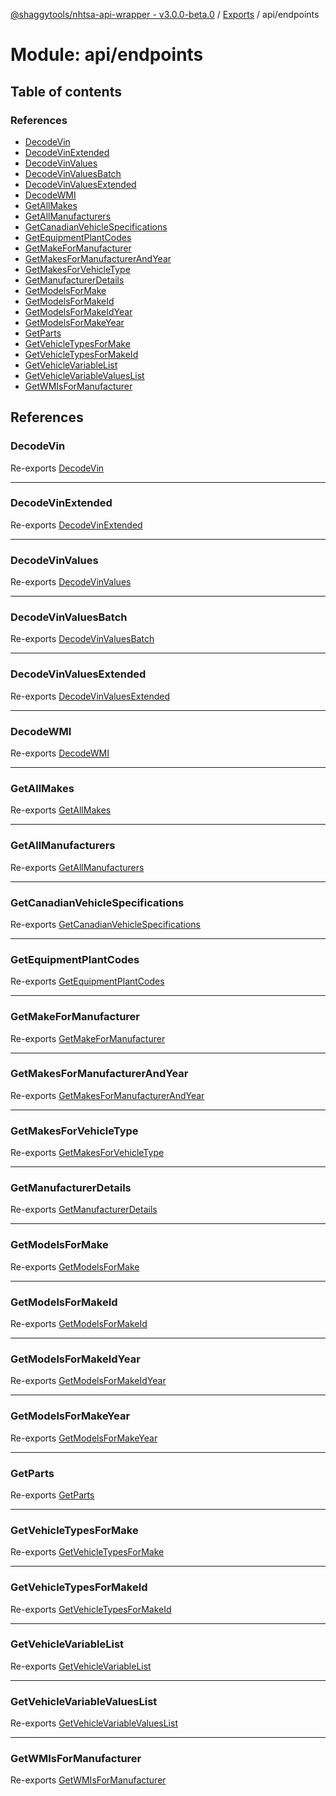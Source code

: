[@shaggytools/nhtsa-api-wrapper - v3.0.0-beta.0](../index.md) / [Exports](../modules.md) / api/endpoints

# Module: api/endpoints

## Table of contents

### References

- [DecodeVin](api_endpoints.md#decodevin)
- [DecodeVinExtended](api_endpoints.md#decodevinextended)
- [DecodeVinValues](api_endpoints.md#decodevinvalues)
- [DecodeVinValuesBatch](api_endpoints.md#decodevinvaluesbatch)
- [DecodeVinValuesExtended](api_endpoints.md#decodevinvaluesextended)
- [DecodeWMI](api_endpoints.md#decodewmi)
- [GetAllMakes](api_endpoints.md#getallmakes)
- [GetAllManufacturers](api_endpoints.md#getallmanufacturers)
- [GetCanadianVehicleSpecifications](api_endpoints.md#getcanadianvehiclespecifications)
- [GetEquipmentPlantCodes](api_endpoints.md#getequipmentplantcodes)
- [GetMakeForManufacturer](api_endpoints.md#getmakeformanufacturer)
- [GetMakesForManufacturerAndYear](api_endpoints.md#getmakesformanufacturerandyear)
- [GetMakesForVehicleType](api_endpoints.md#getmakesforvehicletype)
- [GetManufacturerDetails](api_endpoints.md#getmanufacturerdetails)
- [GetModelsForMake](api_endpoints.md#getmodelsformake)
- [GetModelsForMakeId](api_endpoints.md#getmodelsformakeid)
- [GetModelsForMakeIdYear](api_endpoints.md#getmodelsformakeidyear)
- [GetModelsForMakeYear](api_endpoints.md#getmodelsformakeyear)
- [GetParts](api_endpoints.md#getparts)
- [GetVehicleTypesForMake](api_endpoints.md#getvehicletypesformake)
- [GetVehicleTypesForMakeId](api_endpoints.md#getvehicletypesformakeid)
- [GetVehicleVariableList](api_endpoints.md#getvehiclevariablelist)
- [GetVehicleVariableValuesList](api_endpoints.md#getvehiclevariablevalueslist)
- [GetWMIsForManufacturer](api_endpoints.md#getwmisformanufacturer)

## References

### DecodeVin

Re-exports [DecodeVin](api_endpoints_DecodeVin.md#decodevin)

---

### DecodeVinExtended

Re-exports [DecodeVinExtended](api_endpoints_DecodeVinExtended.md#decodevinextended)

---

### DecodeVinValues

Re-exports [DecodeVinValues](api_endpoints_DecodeVinValues.md#decodevinvalues)

---

### DecodeVinValuesBatch

Re-exports [DecodeVinValuesBatch](api_endpoints_DecodeVinValuesBatch.md#decodevinvaluesbatch)

---

### DecodeVinValuesExtended

Re-exports [DecodeVinValuesExtended](api_endpoints_DecodeVinValuesExtended.md#decodevinvaluesextended)

---

### DecodeWMI

Re-exports [DecodeWMI](api_endpoints_DecodeWMI.md#decodewmi)

---

### GetAllMakes

Re-exports [GetAllMakes](api_endpoints_GetAllMakes.md#getallmakes)

---

### GetAllManufacturers

Re-exports [GetAllManufacturers](api_endpoints_GetAllManufacturers.md#getallmanufacturers)

---

### GetCanadianVehicleSpecifications

Re-exports [GetCanadianVehicleSpecifications](api_endpoints_GetCanadianVehicleSpecifications.md#getcanadianvehiclespecifications)

---

### GetEquipmentPlantCodes

Re-exports [GetEquipmentPlantCodes](api_endpoints_GetEquipmentPlantCodes.md#getequipmentplantcodes)

---

### GetMakeForManufacturer

Re-exports [GetMakeForManufacturer](api_endpoints_GetMakeForManufacturer.md#getmakeformanufacturer)

---

### GetMakesForManufacturerAndYear

Re-exports [GetMakesForManufacturerAndYear](api_endpoints_GetMakesForManufacturerAndYear.md#getmakesformanufacturerandyear)

---

### GetMakesForVehicleType

Re-exports [GetMakesForVehicleType](api_endpoints_GetMakesForVehicleType.md#getmakesforvehicletype)

---

### GetManufacturerDetails

Re-exports [GetManufacturerDetails](api_endpoints_GetManufacturerDetails.md#getmanufacturerdetails)

---

### GetModelsForMake

Re-exports [GetModelsForMake](api_endpoints_GetModelsForMake.md#getmodelsformake)

---

### GetModelsForMakeId

Re-exports [GetModelsForMakeId](api_endpoints_GetModelsForMakeId.md#getmodelsformakeid)

---

### GetModelsForMakeIdYear

Re-exports [GetModelsForMakeIdYear](api_endpoints_GetModelsForMakeIdYear.md#getmodelsformakeidyear)

---

### GetModelsForMakeYear

Re-exports [GetModelsForMakeYear](api_endpoints_GetModelsForMakeYear.md#getmodelsformakeyear)

---

### GetParts

Re-exports [GetParts](api_endpoints_GetParts.md#getparts)

---

### GetVehicleTypesForMake

Re-exports [GetVehicleTypesForMake](api_endpoints_GetVehicleTypesForMake.md#getvehicletypesformake)

---

### GetVehicleTypesForMakeId

Re-exports [GetVehicleTypesForMakeId](api_endpoints_GetVehicleTypesForMakeId.md#getvehicletypesformakeid)

---

### GetVehicleVariableList

Re-exports [GetVehicleVariableList](api_endpoints_GetVehicleVariableList.md#getvehiclevariablelist)

---

### GetVehicleVariableValuesList

Re-exports [GetVehicleVariableValuesList](api_endpoints_GetVehicleVariableValuesList.md#getvehiclevariablevalueslist)

---

### GetWMIsForManufacturer

Re-exports [GetWMIsForManufacturer](api_endpoints_GetWMIsForManufacturer.md#getwmisformanufacturer)
